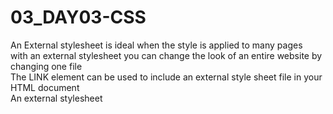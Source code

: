 # 03_DAY03-CSS
An External stylesheet is ideal when the style is applied to many pages <br>
with an external stylesheet you can change the look of an entire website by changing one file <br>
The LINK element can be used to include an external style sheet file in your HTML document <br>
An external stylesheet 
